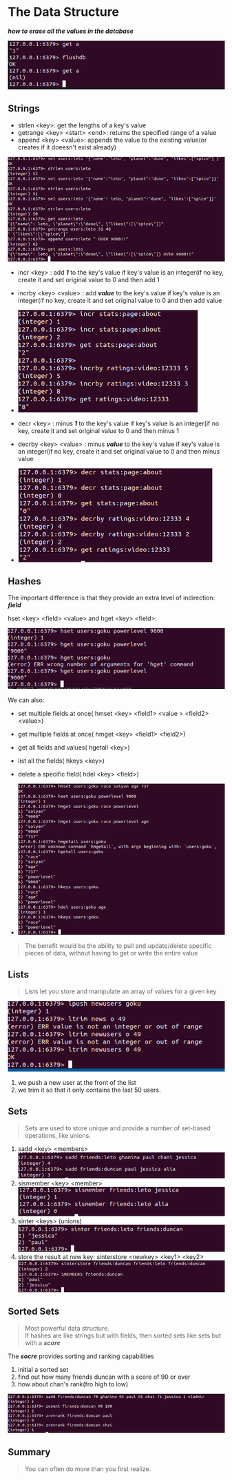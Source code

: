 # The Data Structure

***how to erase all the values in the database***

![erase db](pictures/flushdb.png)

## Strings

- strlen \<key>: get the lengths of a key's value
- getrange \<key> \<start> \<end>: returns the specified range of a value
- append \<key> \<value>: appends the value to the existing value(or creates if it doeesn't exist already)

![strings cmd 1](pictures/Strings_1.png)

- incr \<key> : add ***1*** to the key's value if key's value is an integer(if no key, create it and set original value to 0 and then add 1

- incrby \<key> \<value> : add ***value*** to the key's value if key's value is an integer(if no key, create it and set original value to 0 and then add value

- ![incr & incrby](pictures/incrANDincrby.png)

- decr \<key> : minus ***1*** to the key's value if key's value is an integer(if no key, create it and set original value to 0 and then minus 1

- decrby \<key> \<value> : minus ***value*** to the key's value if key's value is an integer(if no key, create it and set original value to 0 and then minus value

- ![decr & decrby](pictures/decrANDdecrby.png)

## Hashes

The important difference is that they provide an extra level of indirection: ***field***

hset \<key> \<field> \<value> and hget \<key> \<field>:

![hset && hget sample](pictures/hset_1.png)

We can also:

- set multiple fields at once( hmset \<key> \<field1> \<value > \<field2> \<value>)
- get multiple fields at once( hmget \<key> \<field1> \<field2>)
- get all fields and values( hgetall \<key>)
- list all the fields( hkeys  \<key>)
- delete a specific field( hdel \<key> \<field>)

- ![hash other cmd](pictures/hset_2.png)

> The benefit would be the ability to pull and update/delete specific pieces of data, without having to get or write the entire value

## Lists

>Lists let you store and manipulate an array of values for a given key

![lists_1](pictures/lists_1.png)

1. we push a new user at the front of the list
2. we trim it so that it only contains the last 50 users.

## Sets

>Sets are used to store unique and provide a number of set-based operations, like unions.

 1. sadd \<key>  \<members>
    ![set_1](pictures/set_1.png)
 2. sismember \<key> \<member>
    ![set_2](pictures/set_2.png)
 3. sinter \<keys> (unions)
    ![set_3](pictures/set_3.png)
 4. store the result at new key: sinterstore \<newkey> \<key1> \<key2>
    ![set_4](pictures/set_4.png)

## Sorted Sets

>Most powerful data structure.\
>If hashes are like strings but with fields, then sorted sets like sets but with a ***score***

The ***socre*** provides sorting and ranking capabilities

1. initial a sorted set
2. find out how many friends duncan with a score of 90 or over
3. how about chan's rank(fro high to low)

![sorted_set](pictures/sorted_set.png)

## Summary

>You can often do more than you first realize.
